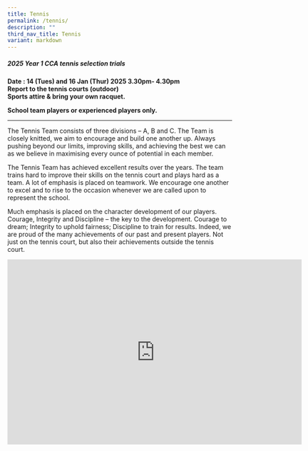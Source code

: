 ```yaml
---
title: Tennis
permalink: /tennis/
description: ""
third_nav_title: Tennis
variant: markdown
---
```

##### **2025 Year 1 CCA tennis selection trials** #####
 
**Date : 14 (Tues) and 16 Jan (Thur) 2025 3.30pm- 4.30pm<br>
Report to the tennis courts (outdoor)<br>
Sports attire &amp; bring your own racquet.<br>**

**School team players or experienced players only.**

* * *

The Tennis Team consists of three divisions – A, B and C. The Team is closely knitted, we aim to encourage and build one another up. Always pushing beyond our limits, improving skills, and achieving the best we can as we believe in maximising every ounce of potential in each member.

The Tennis Team has achieved excellent results over the years. The team trains hard to improve their skills on the tennis court and plays hard as a team. A lot of emphasis is placed on teamwork. We encourage one another to excel and to rise to the occasion whenever we are called upon to represent the school.

Much emphasis is placed on the character development of our players. Courage, Integrity and Discipline – the key to the development. Courage to dream; Integrity to uphold fairness; Discipline to train for results. Indeed, we are proud of the many achievements of our past and present players. Not just on the tennis court, but also their achievements outside the tennis court.

<iframe allowfullscreen="" allow="accelerometer; autoplay; clipboard-write; encrypted-media; gyroscope; picture-in-picture; web-share" frameborder="0" title="YouTube video player" src="https://www.youtube.com/embed/cj6Ezz_QL7w?si=dOSEpcOc2lcuC4Qc" height="415" width="660"></iframe>